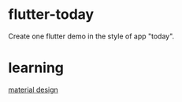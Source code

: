 # flutter-today
Create one flutter demo in the style of app "today".

# learning

[material design](https://www.mdui.org/design/components/cards.html#cards-content)